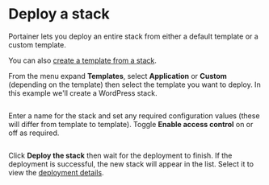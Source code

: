 # Deploy a stack

Portainer lets you deploy an entire stack from either a default template or a custom template.


You can also [create a template from a stack](../stacks/template.md).


From the menu expand **Templates**, select **Application** or **Custom** (depending on the template) then select the template you want to deploy. In this example we'll create a WordPress stack.

<figure><img src="../..//assets/2.20-templates-deploy-stack.gif" alt=""><figcaption></figcaption></figure>

Enter a name for the stack and set any required configuration values (these will differ from template to template). Toggle **Enable access control** on or off as required.

<figure><img src="../..//assets/2.15-docker-deploy-stack-wordpress.png" alt=""><figcaption></figcaption></figure>

Click **Deploy the stack** then wait for the deployment to finish. If the deployment is successful, the new stack will appear in the list. Select it to view the [deployment details](../stacks/edit.md).

<figure><img src="../..//assets/2.20-templates-deploy-stack-stacklist.png" alt=""><figcaption></figcaption></figure>
